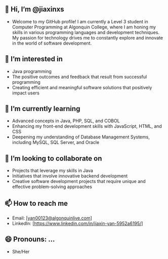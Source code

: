 ## 👋 Hi, I’m @jiaxinxs
- Welcome to my GitHub profile! I am currently a Level 3 student in Computer Programming at Algonquin College, where I am honing my skills in various programming languages and development techniques. My passion for technology drives me to constantly explore and innovate in the world of software development.
## 👀 I’m interested in
- Java programming
- The positive outcomes and feedback that result from successful programming
- Creating efficient and meaningful software solutions that positively impact users
## 🌱 I’m currently learning
- Advanced concepts in Java, PHP, SQL, and COBOL
- Enhancing my front-end development skills with JavaScript, HTML, and CSS
- Deepening my understanding of Database Management Systems, including MySQL, SQL Server, and Oracle
## 💞️ I’m looking to collaborate on
- Projects that leverage my skills in Java
- Initiatives that involve innovative backend development
- Creative software development projects that require unique and effective problem-solving approaches
## 📫 How to reach me
- Email: [yan00123@algonquinlive.com]
- LinkedIn: [https://www.linkedin.com/in/jiaxin-yan-5952a6195/]
## 😄 Pronouns: ...
- She/Her
